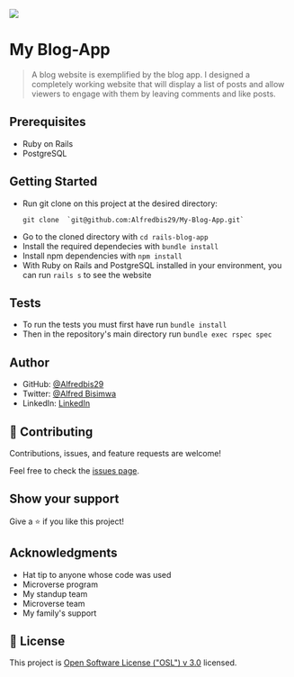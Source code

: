 ![](https://img.shields.io/badge/Microverse-blueviolet)

# My Blog-App

>A blog website is exemplified by the blog app. I designed a completely working website that will display a list of posts and allow viewers to engage with them by leaving comments and like posts.

## Prerequisites

- Ruby on Rails
- PostgreSQL

## Getting Started

- Run git clone on this project at the desired directory:
  ```
  git clone  `git@github.com:Alfredbis29/My-Blog-App.git`
  ```
- Go to the cloned directory with `cd rails-blog-app`
- Install the required dependecies with `bundle install`
- Install npm dependencies with `npm install`
- With Ruby on Rails and PostgreSQL installed in your environment, you can run `rails s` to see the website

## Tests

- To run the tests you must first have run `bundle install`
- Then in the repository's main directory run `bundle exec rspec spec`

## Author

- GitHub: [@Alfredbis29](https://github.com/alfredbis29)
- Twitter: [@Alfred Bisimwa](https://twitter.com/AlfredBisimwa)
- LinkedIn: [LinkedIn](https://www.linkedin.com/in/alfred-bisimwa/)

## 🤝 Contributing

Contributions, issues, and feature requests are welcome!

Feel free to check the [issues page](../../issues/).

## Show your support

Give a ⭐️ if you like this project!

## Acknowledgments

- Hat tip to anyone whose code was used
- Microverse program
- My standup team
- Microverse team
- My family's support

## 📝 License

This project is [Open Software License ("OSL") v 3.0](./LICENSE.md) licensed.
